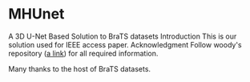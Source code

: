 # MHUnet
A 3D U-Net Based Solution to BraTS datasets
Introduction
This is our solution used for IEEE access paper. 
Acknowledgment
Follow woody's repository ([a link](https://github.com/woodywff/brats_2019)) for all required information.

Many thanks to the host of BraTS datasets.
